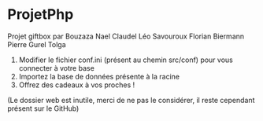 # ProjetPhp
Projet giftbox par
Bouzaza Nael
Claudel Léo
Savouroux Florian
Biermann Pierre
Gurel Tolga

1) Modifier le fichier conf.ini (présent au chemin src/conf) pour vous connecter à votre base 
2) Importez la base de données présente à la racine
3) Offrez des cadeaux à vos proches !

(Le dossier web est inutile, merci de ne pas le considérer, il reste cependant présent sur le GitHub)